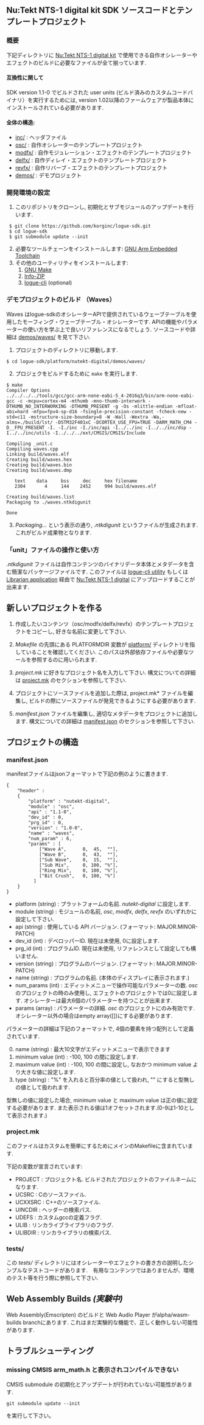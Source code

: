 ## Nu:Tekt NTS-1 digital kit SDK ソースコードとテンプレートプロジェクト

### 概要

下記ディレクトリに [Nu:Tekt NTS-1 digital kit](https://www.korg.com/products/dj/nts_1) で使用できる自作オシレーターやエフェクトのビルドに必要なファイルが全て揃っています.

#### 互換性に関して

SDK version 1.1-0 でビルドされた user units (ビルド済みのカスタムコードバイナリ）を実行するためには, version 1.02以降のファームウェアが製品本体にインストールされている必要があります.

#### 全体の構造:
 * [inc/](inc/) : ヘッダファイル
 * [osc/](osc/) : 自作オシレーターのテンプレートプロジェクト
 * [modfx/](modfx/) : 自作モジュレーション・エフェクトのテンプレートプロジェクト
 * [delfx/](delfx/) : 自作ディレイ・エフェクトのテンプレートプロジェクト
 * [revfx/](revfx/) : 自作リバーブ・エフェクトのテンプレートプロジェクト
 * [demos/](demos/) : デモプロジェクト

### 開発環境の設定

 1. このリポジトリをクローンし, 初期化とサブモジュールのアップデートを行います.

```
 $ git clone https://github.com/korginc/logue-sdk.git
 $ cd logue-sdk
 $ git submodule update --init
 ```
 2. 必要なツールチェーンをインストールします: [GNU Arm Embedded Toolchain](../../tools/gcc)
 3. その他のユーティリティをインストールします:
    1. [GNU Make](../../tools/make)
    2. [Info-ZIP](../../tools/zip)
    3. [logue-cli](../../tools/logue-cli) (optional)

### デモプロジェクトのビルド （Waves）

Waves はlogue-sdkのオシレーターAPIで提供されているウェーブテーブルを使用したモーフィング・ウェーブテーブル・オシレーターです. APIの機能やパラメーターの使い方を学ぶ上で良いリファレンスになるでしょう. ソースコードや詳細は [demos/waves/](demos/waves/) を見て下さい.

 1. プロジェクトのディレクトリに移動します.
 

```
$ cd logue-sdk/platform/nutekt-digital/demos/waves/
```
 2. プロジェクをビルドするために `make` を実行します.
 
```
$ make
Compiler Options
../../../../tools/gcc/gcc-arm-none-eabi-5_4-2016q3/bin/arm-none-eabi-gcc -c -mcpu=cortex-m4 -mthumb -mno-thumb-interwork -DTHUMB_NO_INTERWORKING -DTHUMB_PRESENT -g -Os -mlittle-endian -mfloat-abi=hard -mfpu=fpv4-sp-d16 -fsingle-precision-constant -fcheck-new -std=c11 -mstructure-size-boundary=8 -W -Wall -Wextra -Wa,-alms=./build/lst/ -DSTM32F401xC -DCORTEX_USE_FPU=TRUE -DARM_MATH_CM4 -D__FPU_PRESENT -I. -I./inc -I./inc/api -I../../inc -I../../inc/dsp -I../../inc/utils -I../../../ext/CMSIS/CMSIS/Include

Compiling _unit.c
Compiling waves.cpp
Linking build/waves.elf
Creating build/waves.hex
Creating build/waves.bin
Creating build/waves.dmp

   text	   data	    bss	    dec	    hex	filename
   2304	      4	    144	   2452	    994	build/waves.elf

Creating build/waves.list
Packaging to ./waves.ntkdigunit

Done
```
 3. *Packaging...* という表示の通り,  *.ntkdigunit* というファイルが生成されます. これがビルド成果物となります.
 
###  「unit」ファイルの操作と使い方

*.ntkdigunit* ファイルは自作コンテンツのバイナリデータ本体とメタデータを含む簡潔なパッケージファイルです. このファイルは [logue-cli utility](../../tools/logue-cli/) もしくは [Librarian application](https://www.korg.com/products/dj/nts_1/librarian_contents.php) 経由で [Nu:Tekt NTS-1 digital](https://www.korg.com/products/dj/nts_1) にアップロードすることが出来ます.

## 新しいプロジェクトを作る

1. 作成したいコンテンツ（osc/modfx/delfx/revfx）のテンプレートプロジェクトをコピーし, 好きな名前に変更して下さい.

2. *Makefile* の先頭にある PLATFORMDIR 変数が [platform/](../) ディレクトリを指していることを確認してください. このパスは外部依存ファイルや必要なツールを参照するのに用いられます.

3. *project.mk* に好きなプロジェクト名を入力して下さい. 構文についての詳細は [project.mk](#projectmk) のセクションを参照して下さい.

4. プロジェクトにソースファイルを追加した際は, project.mk* ファイルを編集し, ビルドの際にソースファイルが発見できるようにする必要があります.

5. *manifest.json* ファイルを編集し, 適切なメタデータをプロジェクトに追加します. 構文についての詳細は [manifest.json](#manifestjson) のセクションを参照して下さい.

## プロジェクトの構造

### manifest.json

manifestファイルはjsonフォーマットで下記の例のように書きます.

```
{
    "header" : 
    {
        "platform" : "nutekt-digital",
        "module" : "osc",
        "api" : "1.1-0",
        "dev_id" : 0,
        "prg_id" : 0,
        "version" : "1.0-0",
        "name" : "waves",
        "num_param" : 6,
        "params" : [
            ["Wave A",      0,  45,  ""],
            ["Wave B",      0,  43,  ""],
            ["Sub Wave",    0,  15,  ""],
            ["Sub Mix",     0, 100, "%"],
            ["Ring Mix",    0, 100, "%"],
            ["Bit Crush",   0, 100, "%"]
          ]
    }
}
```

* platform (string) : プラットフォームの名前. *nutekt-digital* に設定します.
* module (string) : モジュールの名前, *osc*, *modfx*, *delfx*, *revfx* のいずれかに設定して下さい.
* api (string) : 使用している API バージョン. (フォーマット: MAJOR.MINOR-PATCH)
* dev_id (int) : デベロッパーID. 現在は未使用, 0に設定します.
* prg_id (int) : プログラムID. 現在は未使用, リファレンスとして設定しても構いません.
* version (string) : プログラムのバージョン. (フォーマット: MAJOR.MINOR-PATCH)
* name (string) : プログラムの名前. (本体のディスプレイに表示されます.)
* num_params (int) : エディットメニューで操作可能なパラメーターの数. *osc* のプロジェクトの時のみ使用し, エフェクトのプロジェクトでは0に設定します. オシレーターは最大6個のパラメーターを持つことが出来ます. 
* params (array) : パラメーターの詳細. *osc* のプロジェクトにのみ有効です. オシレーター以外の場合はempty array([])にする必要があります.

パラメーターの詳細は下記のフォーマットで, 4個の要素を持つ配列として定義されています.

0. name (string) : 最大10文字がエディットメニューで表示できます
1. minimum value (int) : -100, 100 の間に設定します.
2. maximum value (int) : -100, 100 の間に設定し, なおかつ minimum value より大きな値に設定します.
3. type (string) : "%" を入れると百分率の値として扱われ, "" にすると型無しの値として扱われます.

型無しの値に設定した場合, minimum value と maximum value は正の値に設定する必要があります. また表示される値は1オフセットされます.(0-9は1-10として表示されます.)

### project.mk

このファイルはカスタムを簡単にするためにメインのMakefileに含まれています. 

下記の変数が宣言されています:

* PROJECT : プロジェクト名. ビルドされたプロジェクトのファイルネームになります.
* UCSRC : Cのソースファイル.
* UCXXSRC :  C++のソースファイル.
* UINCDIR : ヘッダーの検索パス.
* UDEFS : カスタムgccの定義フラグ.
* ULIB : リンカライブライブラリのフラグ.
* ULIBDIR : リンカライブラリの検索パス.

### tests/

この *tests/* ディレクトリにはオシレーターやエフェクトの書き方の説明したシンプルなテストコードがあります.　有用なコンテンツではありませんが、環境のテスト等を行う際に参照して下さい.

## Web Assembly Builds _(実験中)_

Web Assembly(Emscripten) のビルドと Web Audio Player がalpha/wasm-builds branchにあります.
これはまだ実験的な機能で、正しく動作しない可能性があります.


## トラブルシューティング

### missing CMSIS arm_math.h と表示されコンパイルできない

CMSIS submodule の初期化とアップデートが行われていない可能性があります.
```
git submodule update --init
```
を実行して下さい。
